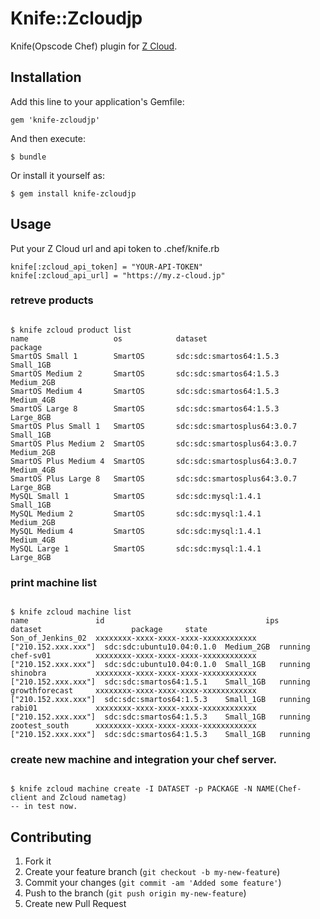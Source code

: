 # Knife::Zcloudjp

Knife(Opscode Chef) plugin for [Z Cloud](http://z-cloud.jp).

## Installation

Add this line to your application's Gemfile:

    gem 'knife-zcloudjp'

And then execute:

    $ bundle

Or install it yourself as:

    $ gem install knife-zcloudjp

## Usage

Put your Z Cloud url and api token to .chef/knife.rb


    knife[:zcloud_api_token] = "YOUR-API-TOKEN"
    knife[:zcloud_api_url] = "https://my.z-cloud.jp"

### retreve products

<pre><code>
$ knife zcloud product list
name                   os            dataset                      package
SmartOS Small 1        SmartOS       sdc:sdc:smartos64:1.5.3      Small_1GB
SmartOS Medium 2       SmartOS       sdc:sdc:smartos64:1.5.3      Medium_2GB
SmartOS Medium 4       SmartOS       sdc:sdc:smartos64:1.5.3      Medium_4GB
SmartOS Large 8        SmartOS       sdc:sdc:smartos64:1.5.3      Large_8GB
SmartOS Plus Small 1   SmartOS       sdc:sdc:smartosplus64:3.0.7  Small_1GB
SmartOS Plus Medium 2  SmartOS       sdc:sdc:smartosplus64:3.0.7  Medium_2GB
SmartOS Plus Medium 4  SmartOS       sdc:sdc:smartosplus64:3.0.7  Medium_4GB
SmartOS Plus Large 8   SmartOS       sdc:sdc:smartosplus64:3.0.7  Large_8GB
MySQL Small 1          SmartOS       sdc:sdc:mysql:1.4.1          Small_1GB
MySQL Medium 2         SmartOS       sdc:sdc:mysql:1.4.1          Medium_2GB
MySQL Medium 4         SmartOS       sdc:sdc:mysql:1.4.1          Medium_4GB
MySQL Large 1          SmartOS       sdc:sdc:mysql:1.4.1          Large_8GB
</code></pre>

### print machine list

<pre><code>
$ knife zcloud machine list
name               id                                    ips                  dataset                    package     state
Son_of_Jenkins_02  xxxxxxxx-xxxx-xxxx-xxxx-xxxxxxxxxxxx  ["210.152.xxx.xxx"]  sdc:sdc:ubuntu10.04:0.1.0  Medium_2GB  running
chef-sv01          xxxxxxxx-xxxx-xxxx-xxxx-xxxxxxxxxxxx  ["210.152.xxx.xxx"]  sdc:sdc:ubuntu10.04:0.1.0  Small_1GB   running
shinobra           xxxxxxxx-xxxx-xxxx-xxxx-xxxxxxxxxxxx  ["210.152.xxx.xxx"]  sdc:sdc:smartos64:1.5.1    Small_1GB   running
growthforecast     xxxxxxxx-xxxx-xxxx-xxxx-xxxxxxxxxxxx  ["210.152.xxx.xxx"]  sdc:sdc:smartos64:1.5.3    Small_1GB   running
rabi01             xxxxxxxx-xxxx-xxxx-xxxx-xxxxxxxxxxxx  ["210.152.xxx.xxx"]  sdc:sdc:smartos64:1.5.3    Small_1GB   running
zootest_south      xxxxxxxx-xxxx-xxxx-xxxx-xxxxxxxxxxxx  ["210.152.xxx.xxx"]  sdc:sdc:smartos64:1.5.3    Small_1GB   running
</code></pre>


### create new machine and integration your chef server.

<pre><code>
$ knife zcloud machine create -I DATASET -p PACKAGE -N NAME(Chef-client and Zcloud nametag)
-- in test now.
</code></pre>

## Contributing

1. Fork it
2. Create your feature branch (`git checkout -b my-new-feature`)
3. Commit your changes (`git commit -am 'Added some feature'`)
4. Push to the branch (`git push origin my-new-feature`)
5. Create new Pull Request
